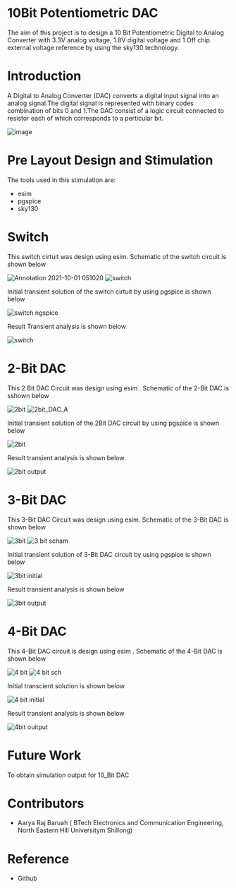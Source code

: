 # 10Bit Potentiometric DAC
The aim of this project is to design a 10 Bit Potentiometric Digital to Analog Converter with 3.3V analog voltage, 1.8V digital voltage and 1 Off chip external voltage reference by using the sky130 technology.
# Introduction
A Digital to Analog Converter (DAC) converts a digital input signal into an analog signal.The digital signal is represented with binary codes combination of bits 0 and 1.The DAC consist of a logic circuit connected to resistor  each of which corresponds to a perticular bit.




![image](https://user-images.githubusercontent.com/91695207/135533686-c5abc1ed-ee8c-4bd8-aaae-a071743164d3.png)










# Pre Layout Design and Stimulation
The tools used in this stimulation are:
- esim
- pgspice
- sky130
      
# Switch
This switch cirtuit was design using esim. Schematic of the switch circuit is shown below

![Annotation 2021-10-01 051020](https://user-images.githubusercontent.com/91695207/135614528-86804e4e-246a-4323-aa27-5d8ddaf5a52b.png)
![switch](https://user-images.githubusercontent.com/91695207/135524504-b4756f01-8489-4ce8-a2c8-2a7b96b5e1fc.png)

Initial transient solution of the switch cirtuit by using pgspice is shown below

![switch ngspice](https://user-images.githubusercontent.com/91695207/135527470-a66a8e56-fdad-45a8-813e-41e30389ffe1.png)

Result Transient analysis is shown below

![switch](https://user-images.githubusercontent.com/91695207/135615926-bbc95419-a63b-407c-8b47-30ea61c58650.png)


# 2-Bit DAC
This 2 Bit DAC Circuit was design using esim .  Schematic of the 2-Bit DAC is sshown below

![2bit](https://user-images.githubusercontent.com/91695207/135616348-90096ddc-b37e-4f99-813e-12200c9383c8.png)
![2bit_DAC_A](https://user-images.githubusercontent.com/91695207/135530642-d72cdb4c-1b25-4428-a0bb-97ccf9ca67cb.png)


 Initial transient solution of the 2Bit DAC circuit by using pgspice is shown below
 
 ![2bit](https://user-images.githubusercontent.com/91695207/135531858-a65cd5e3-02c8-4fbf-9440-717465cea8bb.png)


Result transient analysis is shown below

![2bit output](https://user-images.githubusercontent.com/91695207/135616389-8782ba56-1b99-41f1-8155-1b447f0d04be.png)

# 3-Bit DAC
This 3-Bit DAC Circuit was design using esim. Schematic of the 3-Bit DAC is shown below


![3bit](https://user-images.githubusercontent.com/91695207/135644505-e2f6f8cb-257f-4e05-8dee-fe2832e0abdb.png)
![3 bit scham](https://user-images.githubusercontent.com/91695207/135644446-30dc559d-1747-42df-8d4c-d33f64d44dd2.png)

Initial transient solution of 3-Bit DAC circuit by using pgspice is shown below

![3bit initial](https://user-images.githubusercontent.com/91695207/135644833-b14c0a7c-06b0-4bc9-b50c-aabd3dc6103e.png)


Result transient analysis is shown below

![3bit output](https://user-images.githubusercontent.com/91695207/135646067-aa4461c0-0040-44d9-95ad-af4ffc31f763.png)

# 4-Bit DAC
This 4-Bit DAC circuit is design using esim . Schematic of the 4-Bit DAC is shown below


![4 bit](https://user-images.githubusercontent.com/91695207/135667714-7181f219-1a46-4440-8d93-806abb91f23a.png)
![4 bit sch](https://user-images.githubusercontent.com/91695207/135667691-8e5c43f6-4f10-49bb-8ecb-d759498c35f2.png)




Initial transcient solution is shown below


![4 bit initial](https://user-images.githubusercontent.com/91695207/135667655-00961884-832b-45ba-bf4d-4efc2d5336d7.png)





Result transient analysis is shown below

![4bit ouitput](https://user-images.githubusercontent.com/91695207/135667631-3e3e57be-fb87-47af-b94b-9abace972584.png)

# Future Work
To obtain simulation output for 10_Bit DAC

# Contributors
- Aarya Raj Baruah ( BTech Electronics and Communication Engineering, North Eastern Hill Universitym Shillong)

# Reference 
- Github
